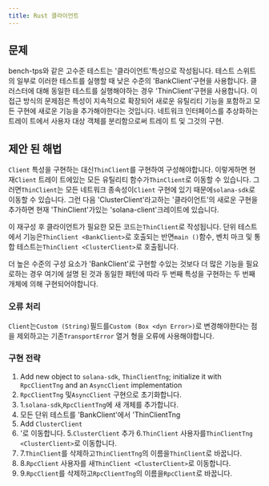 ```yaml
---
title: Rust 클라이언트
---
```


## 문제

bench-tps와 같은 고수준 테스트는 '클라이언트'특성으로 작성됩니다. 테스트 스위트의 일부로 이러한 테스트를 실행할 때 낮은 수준의 'BankClient'구현을 사용합니다. 클러스터에 대해 동일한 테스트를 실행해야하는 경우 'ThinClient'구현을 사용합니다. 이 접근 방식의 문제점은 특성이 지속적으로 확장되어 새로운 유틸리티 기능을 포함하고 모든 구현에 새로운 기능을 추가해야한다는 것입니다. 네트워크 인터페이스를 추상화하는 트레이 트에서 사용자 대상 객체를 분리함으로써 트레이 트 및 그것의 구현.

## 제안 된 해법

`Client` 특성을 구현하는 대신`ThinClient`를 구현하여 구성해야합니다. 이렇게하면 현재`Client` 트레이 트에있는 모든 유틸리티 함수가`ThinClient`로 이동할 수 있습니다. 그러면`ThinClient`는 모든 네트워크 종속성이`Client` 구현에 있기 때문에`solana-sdk`로 이동할 수 있습니다. 그런 다음 'ClusterClient'라고하는 '클라이언트'의 새로운 구현을 추가하면 현재 'ThinClient'가있는 'solana-client'크레이트에 있습니다.

이 재구성 후 클라이언트가 필요한 모든 코드는`ThinClient`로 작성됩니다. 단위 테스트에서 기능은`ThinClient <BankClient>`로 호출되는 반면`main ()`함수, 벤치 마크 및 통합 테스트는`ThinClient <ClusterClient>`로 호출됩니다.

더 높은 수준의 구성 요소가 'BankClient'로 구현할 수있는 것보다 더 많은 기능을 필요로하는 경우 여기에 설명 된 것과 동일한 패턴에 따라 두 번째 특성을 구현하는 두 번째 개체에 의해 구현되어야합니다.

### 오류 처리

`Client`는`Custom (String)`필드를`Custom (Box <dyn Error>)`로 변경해야한다는 점을 제외하고는 기존`TransportError` 열거 형을 오류에 사용해야합니다.

### 구현 전략

1. Add new object to `solana-sdk`, `ThinClientTng`; initialize it with `RpcClientTng` and an `AsyncClient` implementation
2. `RpcClientTng` 및`AsyncClient` 구현으로 초기화합니다.
3. 1.`solana-sdk`,`RpcClientTng`에 새 개체를 추가합니다.
4. 모든 단위 테스트를 'BankClient'에서 'ThinClientTng
5. Add `ClusterClient`
6. '로 이동합니다. 5.`ClusterClient` 추가 6.`ThinClient` 사용자를`ThinClientTng <ClusterClient>`로 이동합니다.
7. 7.`ThinClient`를 삭제하고`ThinClientTng`의 이름을`ThinClient`로 바꿉니다.
8. 8.`RpcClient` 사용자를 새`ThinClient <ClusterClient>`로 이동합니다.
9. 9.`RpcClient`를 삭제하고`RpcClientTng`의 이름을`RpcClient`로 바꿉니다.
